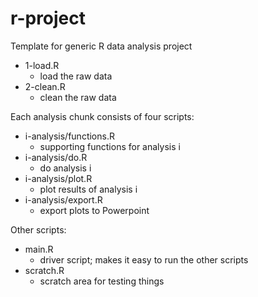 # r-project
Template for generic R data analysis project

* 1-load.R
    + load the raw data
* 2-clean.R
    + clean the raw data

Each analysis chunk consists of four scripts:

* i-analysis/functions.R
    + supporting functions for analysis i
* i-analysis/do.R
    + do analysis i
* i-analysis/plot.R
    + plot results of analysis i
* i-analysis/export.R
    + export plots to Powerpoint

Other scripts:

* main.R
    + driver script; makes it easy to run the other scripts
* scratch.R
    + scratch area for testing things


